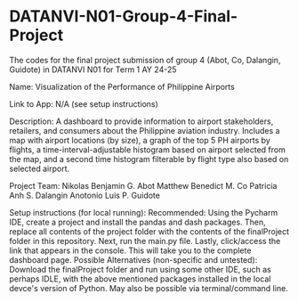 # DATANVI-N01-Group-4-Final-Project
The codes for the final project submission of group 4 (Abot, Co, Dalangin, Guidote) in DATANVI N01 for Term 1 AY 24-25

Name: Visualization of the Performance of Philippine Airports

Link to App: N/A (see setup instructions)

Description: A dashboard to provide information to airport stakeholders, retailers, and consumers about the Philippine aviation industry. Includes a map with airport locations (by size), a graph of the top 5 PH airports by flights, a time-interval-adjustable histogram based on airport selected from the map, and a second time histogram filterable by flight type also based on selected airport.

Project Team:
Nikolas Benjamin G. Abot
Matthew Benedict M. Co
Patricia Anh S. Dalangin
Anotonio Luis P. Guidote

Setup instructions (for local running):
Recommended: Using the Pycharm IDE, create a project and install the pandas and dash packages. Then, replace all contents of the project folder with the contents of the finalProject folder in this repository. Next, run the main.py file. Lastly, click/access the link that appears in the console. This will take you to the complete dashboard page.
Possible Alternatives (non-specific and untested): Download the finalProject folder and run using some other IDE, such as perhaps IDLE, with the above mentioned packages installed in the local devce's version of Python. May also be possible via terminal/command line.
